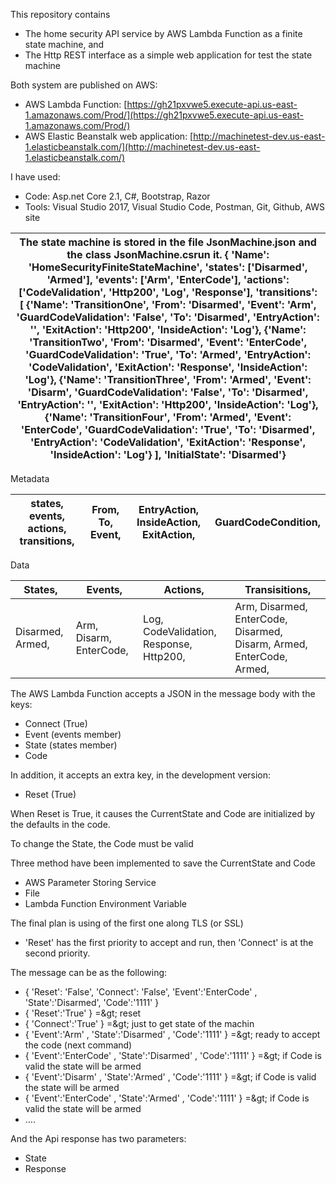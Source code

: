 This repository contains

- The home security API service by AWS Lambda Function as a finite state machine, and
- The Http REST interface as a simple web application for test the state machine

Both system are published on AWS:

- AWS Lambda Function: [https://gh21pxvwe5.execute-api.us-east-1.amazonaws.com/Prod/](https://gh21pxvwe5.execute-api.us-east-1.amazonaws.com/Prod/)
- AWS Elastic Beanstalk web application: [http://machinetest-dev.us-east-1.elasticbeanstalk.com/](http://machinetest-dev.us-east-1.elasticbeanstalk.com/)

I have used:

- Code: Asp.net Core 2.1, C#, Bootstrap, Razor
- Tools: Visual Studio 2017, Visual Studio Code, Postman, Git, Github, AWS site

| The state machine is stored in the file JsonMachine.json and the class JsonMachine.csrun it.  {  &#39;Name&#39;: &#39;HomeSecurityFiniteStateMachine&#39;,  &#39;states&#39;: [&#39;Disarmed&#39;, &#39;Armed&#39;],  &#39;events&#39;: [&#39;Arm&#39;, &#39;EnterCode&#39;],  &#39;actions&#39;: [&#39;CodeValidation&#39;, &#39;Http200&#39;, &#39;Log&#39;, &#39;Response&#39;],  &#39;transitions&#39;:   [   {&#39;Name&#39;: &#39;TransitionOne&#39;, &#39;From&#39;: &#39;Disarmed&#39;, &#39;Event&#39;: &#39;Arm&#39;, &#39;GuardCodeValidation&#39;: &#39;False&#39;,    &#39;To&#39;: &#39;Disarmed&#39;, &#39;EntryAction&#39;: &#39;&#39;, &#39;ExitAction&#39;: &#39;Http200&#39;, &#39;InsideAction&#39;: &#39;Log&#39;},   {&#39;Name&#39;: &#39;TransitionTwo&#39;, &#39;From&#39;: &#39;Disarmed&#39;, &#39;Event&#39;: &#39;EnterCode&#39;, &#39;GuardCodeValidation&#39;: &#39;True&#39;,     &#39;To&#39;:  &#39;Armed&#39;, &#39;EntryAction&#39;: &#39;CodeValidation&#39;, &#39;ExitAction&#39;: &#39;Response&#39;, &#39;InsideAction&#39;: &#39;Log&#39;},    {&#39;Name&#39;: &#39;TransitionThree&#39;, &#39;From&#39;: &#39;Armed&#39;, &#39;Event&#39;: &#39;Disarm&#39;, &#39;GuardCodeValidation&#39;: &#39;False&#39;,     &#39;To&#39;: &#39;Disarmed&#39;, &#39;EntryAction&#39;: &#39;&#39;, &#39;ExitAction&#39;: &#39;Http200&#39;, &#39;InsideAction&#39;: &#39;Log&#39;},    {&#39;Name&#39;: &#39;TransitionFour&#39;, &#39;From&#39;: &#39;Armed&#39;, &#39;Event&#39;: &#39;EnterCode&#39;, &#39;GuardCodeValidation&#39;: &#39;True&#39;,     &#39;To&#39;: &#39;Disarmed&#39;, &#39;EntryAction&#39;: &#39;CodeValidation&#39;, &#39;ExitAction&#39;: &#39;Response&#39;, &#39;InsideAction&#39;: &#39;Log&#39;} ],  &#39;InitialState&#39;: &#39;Disarmed&#39;} |
| --- |

Metadata

| states, events, actions, transitions, | From, To, Event, | EntryAction, InsideAction, ExitAction,   | GuardCodeCondition, |
| --- | --- | --- | --- |

Data

| States, | Events, | Actions, | Transisitions, |
| --- | --- | --- | --- |
| Disarmed, Armed, | Arm, Disarm, EnterCode, | Log, CodeValidation, Response, Http200, | Arm, Disarmed, EnterCode, Disarmed, Disarm, Armed, EnterCode, Armed, |

The AWS Lambda Function accepts a JSON in the message body with the keys:

- Connect (True)
- Event (events member)
- State (states member)
- Code

In addition, it accepts an extra key, in the development version:

- Reset (True)

When Reset is True, it causes the CurrentState and Code are initialized by the defaults in the code.

To change the State, the Code must be valid

Three method have been implemented to save the CurrentState and Code

- AWS Parameter Storing Service
- File
- Lambda Function Environment Variable

The final plan is using of the first one along TLS (or SSL)



- &#39;Reset&#39; has the first priority to accept and run, then &#39;Connect&#39; is at the second priority.

The message can be as the following:

- { &#39;Reset&#39;: &#39;False&#39;, &#39;Connect&#39;: &#39;False&#39;, &#39;Event&#39;:&#39;EnterCode&#39; , &#39;State&#39;:&#39;Disarmed&#39;, &#39;Code&#39;:&#39;1111&#39; }
- { &#39;Reset&#39;:&#39;True&#39; }  =\&gt; reset
- { &#39;Connect&#39;:&#39;True&#39; }  =\&gt; just to get state of the machin
- { &#39;Event&#39;:&#39;Arm&#39; , &#39;State&#39;:&#39;Disarmed&#39; , &#39;Code&#39;:&#39;1111&#39; } =\&gt; ready to accept the code (next command)
- { &#39;Event&#39;:&#39;EnterCode&#39; , &#39;State&#39;:&#39;Disarmed&#39; , &#39;Code&#39;:&#39;1111&#39; }  =\&gt; if Code is valid the state will be armed
- { &#39;Event&#39;:&#39;Disarm&#39; , &#39;State&#39;:&#39;Armed&#39; , &#39;Code&#39;:&#39;1111&#39; }  =\&gt; if Code is valid the state will be armed
- { &#39;Event&#39;:&#39;EnterCode&#39; , &#39;State&#39;:&#39;Armed&#39; , &#39;Code&#39;:&#39;1111&#39; }  =\&gt; if Code is valid the state will be armed
- ….

And the Api response has two parameters:

- State
- Response
